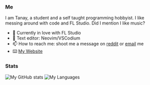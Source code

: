 ### Me

I am Tanay, a student and a self taught programming hobbyist. I like messing around with code and FL Studio. Did I mention I like music?

- 🌱 Currently in love with FL Studio
- 📔 Text editor: Neovim/VSCodium
- 📫 How to reach me: shoot me a message on [reddit](https://reddit.com/u/KidnappingNemo) or [email](mailto:tanaybhardwaj24@gmail.com) me
- ⌨️ [My Website](https://tbhardwaj.tk/)

### Stats

![My GitHub stats](https://github-readme-stats.vercel.app/api?username=tanaybhardwaj24&theme=gruvbox&show_icons=true&count_private=true)
![My Languages](https://github-readme-stats.vercel.app/api/top-langs/?username=tanaybhardwaj24&layout=compact&langs_count=8&theme=gruvbox)


